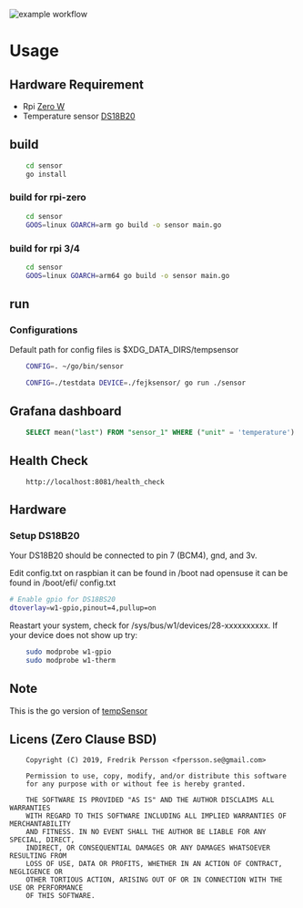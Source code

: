 ![example workflow](https://github.com/fpersson/gosensor/actions/workflows/go.yml/badge.svg)

# Usage

## Hardware Requirement

* Rpi [Zero W](https://www.electrokit.com/produkt/raspberry-pi-zero-w-board/)
* Temperature sensor [DS18B20](https://www.kjell.com/se/produkter/el-verktyg/utvecklingskit/arduino/tillbehor/temperatursensor-med-kabel-for-arduino-p87081)

## build
```bash
    cd sensor
    go install
```

### build for rpi-zero
```bash
    cd sensor
    GOOS=linux GOARCH=arm go build -o sensor main.go
```

### build for rpi 3/4
```bash
    cd sensor
    GOOS=linux GOARCH=arm64 go build -o sensor main.go
```

## run

### Configurations
Default path for config files is $XDG_DATA_DIRS/tempsensor

```bash
    CONFIG=. ~/go/bin/sensor
```

```bash
    CONFIG=./testdata DEVICE=./fejksensor/ go run ./sensor
```

## Grafana dashboard
```sql
    SELECT mean("last") FROM "sensor_1" WHERE ("unit" = 'temperature') AND $timeFilter GROUP BY time($__interval) fill(null)
```

## Health Check
```
    http://localhost:8081/health_check
```

## Hardware

### Setup DS18B20
Your DS18B20 should be connected to pin 7 (BCM4), gnd, and 3v.

Edit config.txt on raspbian it can be found in /boot nad opensuse it can be found in /boot/efi/
config.txt
```bash
# Enable gpio for DS18BS20
dtoverlay=w1-gpio,pinout=4,pullup=on
```

Reastart your system, check for /sys/bus/w1/devices/28-xxxxxxxxxx. If your device does not show up try:
```bash
    sudo modprobe w1-gpio
    sudo modprobe w1-therm
```

## Note
This is the go version of [tempSensor](https://github.com/fpersson/tempSensor)

## Licens (Zero Clause BSD)
```
    Copyright (C) 2019, Fredrik Persson <fpersson.se@gmail.com>

    Permission to use, copy, modify, and/or distribute this software
    for any purpose with or without fee is hereby granted.

    THE SOFTWARE IS PROVIDED "AS IS" AND THE AUTHOR DISCLAIMS ALL WARRANTIES
    WITH REGARD TO THIS SOFTWARE INCLUDING ALL IMPLIED WARRANTIES OF MERCHANTABILITY
    AND FITNESS. IN NO EVENT SHALL THE AUTHOR BE LIABLE FOR ANY SPECIAL, DIRECT,
    INDIRECT, OR CONSEQUENTIAL DAMAGES OR ANY DAMAGES WHATSOEVER RESULTING FROM
    LOSS OF USE, DATA OR PROFITS, WHETHER IN AN ACTION OF CONTRACT, NEGLIGENCE OR
    OTHER TORTIOUS ACTION, ARISING OUT OF OR IN CONNECTION WITH THE USE OR PERFORMANCE
    OF THIS SOFTWARE.
```
